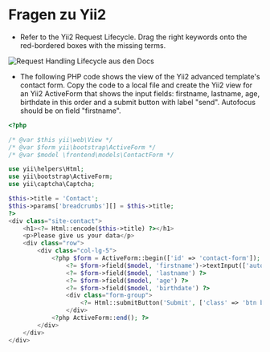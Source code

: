 # Fragen zu Yii2

- Refer to the Yii2 Request Lifecycle. Drag the right keywords onto the red-bordered boxes with the missing terms.

![Request Handling Lifecycle aus den Docs](https://www.yiiframework.com/doc/guide/2.0/en/images/request-lifecycle.png)

- The following PHP code shows the view of the Yii2 advanced template's contact form.
Copy the code to a local file and create the Yii2 view for an Yii2 ActiveForm that shows the input fields:
firstname,
lastname,
age,
birthdate
in this order and a submit button with label "send". Autofocus should be on field "firstname".

```php
<?php

/* @var $this yii\web\View */
/* @var $form yii\bootstrap\ActiveForm */
/* @var $model \frontend\models\ContactForm */

use yii\helpers\Html;
use yii\bootstrap\ActiveForm;
use yii\captcha\Captcha;

$this->title = 'Contact';
$this->params['breadcrumbs'][] = $this->title;
?>
<div class="site-contact">
    <h1><?= Html::encode($this->title) ?></h1>
    <p>Please give us your data</p>
    <div class="row">
        <div class="col-lg-5">
            <?php $form = ActiveForm::begin(['id' => 'contact-form']); ?>
                <?= $form->field($model, 'firstname')->textInput(['autofocus' => true]) ?>
                <?= $form->field($model, 'lastname') ?>
                <?= $form->field($model, 'age') ?>
                <?= $form->field($model, 'birthdate') ?>
                <div class="form-group">
                    <?= Html::submitButton('Submit', ['class' => 'btn btn-primary', 'label' => 'send']) ?>
                </div>
            <?php ActiveForm::end(); ?>
        </div>
    </div>
</div>

```